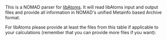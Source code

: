 This is a NOMAD parser for [libAtoms](http://libatoms.github.io/). It will read libAtoms input and
output files and provide all information in NOMAD's unified Metainfo based Archive format.

For libAtoms please provide at least the files from this table if applicable to your
calculations (remember that you can provide more files if you want):



